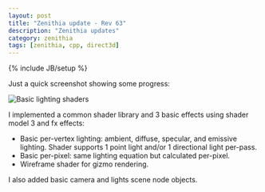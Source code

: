 ```yaml
---
layout: post
title: "Zenithia update - Rev 63"
description: "Zenithia updates"
category: zenithia
tags: [zenithia, cpp, direct3d]
---
```

{% include JB/setup %}

Just a quick screenshot showing some progress:

![Basic lighting shaders]({{site.baseurl}}assets/screenshots/zenithia/zenithia_7102013_1.jpg)

I implemented a common shader library and 3 basic effects using shader model 3 and fx effects: 
- Basic per-vertex lighting: ambient, diffuse, specular, and emissive lighting. Shader supports 1 point light and/or 1 directional light per-pass.
- Basic per-pixel: same lighting equation but calculated per-pixel.
- Wireframe shader for gizmo rendering.

I also added basic camera and lights scene node objects.

